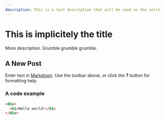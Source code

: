 ```yaml
---
description: This is a test description that will be used as the intro blurb to a card
---
```

# This is implicitely the title

More description. Grumble grumble grumble. 

## A New Post

Enter text in [Markdown](http://daringfireball.net/projects/markdown/). Use the toolbar above, or click the **?** button for formatting help.


### A code example
```html
<div>
  <h1>Hello world!</h1>     
</div>
```